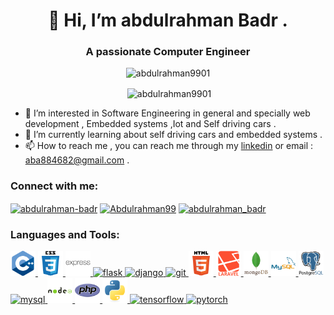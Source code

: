 <h1 align="center">👋 Hi, I’m abdulrahman Badr .</h1>
<h3 align="center">A passionate Computer Engineer</h3>

<p align="center"> <img src="https://komarev.com/ghpvc/?username=nouranhany&label=Profile%20views&color=0e75b6&style=flat" alt="abdulrahman9901" /> </p>

<p align="center">&nbsp;<img align="center" src="https://github-readme-stats.vercel.app/api?username=abdulrahman9901&theme=tokyonight&show_icons=true&locale=en" alt="abdulrahman9901" /></p>


- 👀 I’m interested in Software Engineering in general and specially web development , Embedded systems ,Iot and Self driving cars .
- 🌱 I’m currently learning about self driving cars and embedded systems .
- 📫 How to reach me , you can reach me through my [linkedin](https://www.linkedin.com/in/abdulrahman-badr/) or email : aba884682@gmail.com .


<h3 align="left">Connect with me:</h3>
<p align="left">
<a href="https://www.linkedin.com/in/abdulrahman-badr/"  target="_blank"><img align="center" src="https://raw.githubusercontent.com/rahuldkjain/github-profile-readme-generator/master/src/images/icons/Social/linked-in-alt.svg" alt="abdulrahman-badr" height="30" width="40" /></a>
<a href="https://www.hackerrank.com/Abdulrahman99" target="_blank"><img align="center" src="https://raw.githubusercontent.com/rahuldkjain/github-profile-readme-generator/master/src/images/icons/Social/hackerrank.svg" alt="Abdulrahman99" height="30" width="40" /></a>
<a href="https://leetcode.com/abdulrahman_badr/" target="_blank"> <img align="center" src="https://img.icons8.com/external-tal-revivo-color-tal-revivo/48/null/external-level-up-your-coding-skills-and-quickly-land-a-job-logo-color-tal-revivo.png" alt="abdulrahman_badr" height="30" width="40" /> </a>
</p>


<h3 align="left">Languages and Tools:</h3>
<p align="left"> <a href="https://www.w3schools.com/cpp/" target="_blank" rel="noreferrer"> <img src="https://raw.githubusercontent.com/devicons/devicon/master/icons/cplusplus/cplusplus-original.svg" alt="cplusplus" width="40" height="40"/> </a> <a href="https://www.w3schools.com/css/" target="_blank" rel="noreferrer"> <img src="https://raw.githubusercontent.com/devicons/devicon/master/icons/css3/css3-original-wordmark.svg" alt="css3" width="40" height="40"/> </a> <a href="https://expressjs.com" target="_blank" rel="noreferrer"> <img src="https://raw.githubusercontent.com/devicons/devicon/master/icons/express/express-original-wordmark.svg" alt="express" width="40" height="40"/> </a> <a href="https://flask.palletsprojects.com/" target="_blank" rel="noreferrer"> <img src="https://www.vectorlogo.zone/logos/pocoo_flask/pocoo_flask-icon.svg" alt="flask" width="40" height="40"/> </a>
   <a href="https://www.djangoproject.com/" target="_blank" rel="noreferrer"> <img src="https://www.vectorlogo.zone/logos/djangoproject/djangoproject-ar21.svg" alt="django" width="40" height="40"/> </a>
  <a href="https://git-scm.com/" target="_blank" rel="noreferrer"> <img src="https://www.vectorlogo.zone/logos/git-scm/git-scm-icon.svg" alt="git" width="40" height="40"/> </a> <a href="https://www.w3.org/html/" target="_blank" rel="noreferrer"> <img src="https://raw.githubusercontent.com/devicons/devicon/master/icons/html5/html5-original-wordmark.svg" alt="html5" width="40" height="40"/> </a> <a href="https://laravel.com/" target="_blank" rel="noreferrer"> <img src="https://raw.githubusercontent.com/devicons/devicon/master/icons/laravel/laravel-plain-wordmark.svg" alt="laravel" width="40" height="40"/> </a> <a href="https://www.mongodb.com/" target="_blank" rel="noreferrer"> <img src="https://raw.githubusercontent.com/devicons/devicon/master/icons/mongodb/mongodb-original-wordmark.svg" alt="mongodb" width="40" height="40"/> </a> <a href="https://www.mysql.com/" target="_blank" rel="noreferrer"> <img src="https://raw.githubusercontent.com/devicons/devicon/master/icons/mysql/mysql-original-wordmark.svg" alt="mysql" width="40" height="40"/> </a> 
 <a href="https://www.postgresql.com/" target="_blank" rel="noreferrer"> <img src="https://raw.githubusercontent.com/devicons/devicon/master/icons/postgresql/postgresql-original-wordmark.svg" alt="mysql" width="40" height="40"/> </a> 
   <a href="https://www.mariadb.com/" target="_blank" rel="noreferrer"> <img src="https://www.vectorlogo.zone/logos/mariadb/mariadb-ar21.svg" alt="mysql" width="40" height="40"/> </a> 
 <a href="https://nodejs.org" target="_blank" rel="noreferrer"> <img src="https://raw.githubusercontent.com/devicons/devicon/master/icons/nodejs/nodejs-original-wordmark.svg" alt="nodejs" width="40" height="40"/> </a> <a href="https://www.php.net" target="_blank" rel="noreferrer"> <img src="https://raw.githubusercontent.com/devicons/devicon/master/icons/php/php-original.svg" alt="php" width="40" height="40"/> </a> <a href="https://www.python.org" target="_blank" rel="noreferrer"> <img src="https://raw.githubusercontent.com/devicons/devicon/master/icons/python/python-original.svg" alt="python" width="40" height="40"/> </a> <a href="https://www.tensorflow.org" target="_blank" rel="noreferrer"> <img src="https://www.vectorlogo.zone/logos/tensorflow/tensorflow-icon.svg" alt="tensorflow" width="40" height="40"/> </a> <a href="https://pytorch.org/" target="_blank" rel="noreferrer"> <img src="https://www.vectorlogo.zone/logos/pytorch/pytorch-icon.svg" alt="pytorch" width="40" height="40"/> </a></p>
<!---
abdulrahman9901/abdulrahman9901 is a ✨ special ✨ repository because its `README.md` (this file) appears on your GitHub profile.
You can click the Preview link to take a look at your changes.
--->


